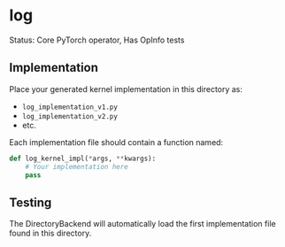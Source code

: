 # log

Status: Core PyTorch operator, Has OpInfo tests

## Implementation

Place your generated kernel implementation in this directory as:
- `log_implementation_v1.py`
- `log_implementation_v2.py`
- etc.

Each implementation file should contain a function named:
```python
def log_kernel_impl(*args, **kwargs):
    # Your implementation here
    pass
```

## Testing

The DirectoryBackend will automatically load the first implementation file found in this directory.
